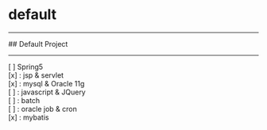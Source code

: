 # default
<hr/>
## Default Project
<hr/>
[ ] Spring5
<br>[x] : jsp & servlet  
<br>[x] : mysql & Oracle 11g   
<br>[ ] : javascript & JQuery
<br>[ ] : batch    
<br>[ ] : oracle job & cron     
<br>[x] : mybatis   

